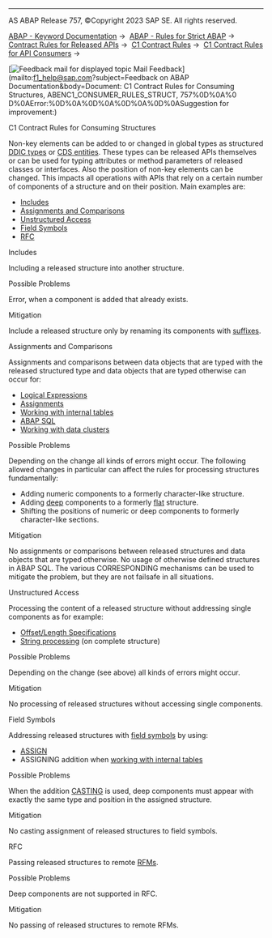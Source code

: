   

* * *

AS ABAP Release 757, ©Copyright 2023 SAP SE. All rights reserved.

[ABAP - Keyword Documentation](javascript:call_link\('abenabap.htm'\)) →  [ABAP - Rules for Strict ABAP](javascript:call_link\('abenabap_strict_rules.htm'\)) →  [Contract Rules for Released APIs](javascript:call_link\('abenrestricted_apis.htm'\)) →  [C1 Contract Rules](javascript:call_link\('abenc1_contract_rules.htm'\)) →  [C1 Contract Rules for API Consumers](javascript:call_link\('abenc1_consumer_rules.htm'\)) → 

 [![](Mail.gif?object=Mail.gif&sap-language=EN "Feedback mail for displayed topic") Mail Feedback](mailto:f1_help@sap.com?subject=Feedback on ABAP Documentation&body=Document: C1 Contract Rules for Consuming Structures, ABENC1_CONSUMER_RULES_STRUCT, 757%0D%0A%0
D%0AError:%0D%0A%0D%0A%0D%0A%0D%0ASuggestion for improvement:)

C1 Contract Rules for Consuming Structures

Non-key elements can be added to or changed in global types as structured [DDIC types](javascript:call_link\('abenc1_provider_rules_ddic.htm'\)) or [CDS entities](javascript:call_link\('abenc1_provider_rules_cds.htm'\)). These types can be released APIs themselves or can be used for typing attributes or method parameters of released classes or interfaces. Also the position of non-key elements can be changed. This impacts all operations with APIs that rely on a certain number of components of a structure and on their position. Main examples are:

-   [Includes](#@@ITOC@@ABENC1_CONSUMER_RULES_STRUCT_1)
-   [Assignments and Comparisons](#@@ITOC@@ABENC1_CONSUMER_RULES_STRUCT_2)
-   [Unstructured Access](#@@ITOC@@ABENC1_CONSUMER_RULES_STRUCT_3)
-   [Field Symbols](#@@ITOC@@ABENC1_CONSUMER_RULES_STRUCT_4)
-   [RFC](#@@ITOC@@ABENC1_CONSUMER_RULES_STRUCT_5)

Includes   

Including a released structure into another structure.

Possible Problems

Error, when a component is added that already exists.

Mitigation

Include a released structure only by renaming its components with [suffixes](javascript:call_link\('abenddic_include_structure.htm'\)).

Assignments and Comparisons   

Assignments and comparisons between data objects that are typed with the released structured type and data objects that are typed otherwise can occur for:

-   [Logical Expressions](javascript:call_link\('abenlogexp.htm'\))
-   [Assignments](javascript:call_link\('abenvalue_assignments.htm'\))
-   [Working with internal tables](javascript:call_link\('abenitab.htm'\))
-   [ABAP SQL](javascript:call_link\('abenabap_sql.htm'\))
-   [Working with data clusters](javascript:call_link\('abendata_cluster.htm'\))

Possible Problems

Depending on the change all kinds of errors might occur. The following allowed changes in particular can affect the rules for processing structures fundamentally:

-   Adding numeric components to a formerly character-like structure.
-   Adding [deep](javascript:call_link\('abendeep_glosry.htm'\) "Glossary Entry") components to a formerly [flat](javascript:call_link\('abenflat_glosry.htm'\) "Glossary Entry") structure.
-   Shifting the positions of numeric or deep components to formerly character-like sections.

Mitigation

No assignments or comparisons between released structures and data objects that are typed otherwise. No usage of otherwise defined structures in ABAP SQL. The various CORRESPONDING mechanisms can be used to mitigate the problem, but they are not failsafe in all situations.

Unstructured Access   

Processing the content of a released structure without addressing single components as for example:

-   [Offset/Length Specifications](javascript:call_link\('abenoffset_length.htm'\))
-   [String processing](javascript:call_link\('abenabap_data_string.htm'\)) (on complete structure)

Possible Problems

Depending on the change (see above) all kinds of errors might occur.

Mitigation

No processing of released structures without accessing single components.

Field Symbols   

Addressing released structures with [field symbols](javascript:call_link\('abenfield_symbol_glosry.htm'\) "Glossary Entry") by using:

-   [ASSIGN](javascript:call_link\('abapassign.htm'\))
-   ASSIGNING addition when [working with internal tables](javascript:call_link\('abenitab.htm'\))

Possible Problems

When the addition [CASTING](abapassign_casting.htm#!ABAP_ALTERNATIVE_2@2@) is used, deep components must appear with exactly the same type and position in the assigned structure.

Mitigation

No casting assignment of released structures to field symbols.

RFC   

Passing released structures to remote [RFMs](javascript:call_link\('abenrfm_glosry.htm'\) "Glossary Entry").

Possible Problems

Deep components are not supported in RFC.

Mitigation

No passing of released structures to remote RFMs.
